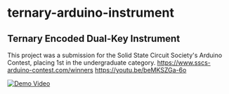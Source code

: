 # ternary-arduino-instrument

## Ternary Encoded Dual-Key Instrument 

This project was a submission for the Solid State Circuit Society's Arduino Contest, placing 1st in the undergraduate category. 
https://www.sscs-arduino-contest.com/winners 
https://youtu.be/beMKSZGa-6o

[![Demo Video](https://img.youtube.com/vi/beMKSZGa-6o/0.jpg)](https://www.youtube.com/watch?v=beMKSZGa-6o)
